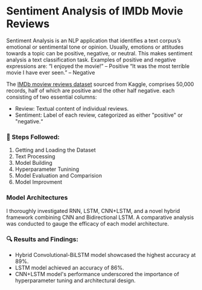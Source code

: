 # Sentiment Analysis of IMDb Movie Reviews  

Sentiment Analysis is an NLP application that identifies a text corpus’s emotional or sentimental tone or opinion. Usually, emotions or attitudes towards a topic can be positive, negative, or neutral. This makes sentiment analysis a text classification task. Examples of positive and negative expressions are:
“I enjoyed the movie!” – Positive
“It was the most terrible movie I have ever seen.” – Negative

The [IMDb moview reviews dataset](https://www.kaggle.com/datasets/lakshmi25npathi/imdb-dataset-of-50k-movie-reviews) sourced from Kaggle, comprises 50,000 records, half of which are positive and the other half negative. each consisting of two essential columns:  
- Review: Textual content of individual reviews.
- Sentiment: Label of each review, categorized as either "positive" or "negative.“

### 🚀 Steps Followed: 

1. Getting and Loading the Dataset
2. Text Processing
3. Model Building
4. Hyperparameter Tunining
5. Model Evaluation and Comparision
6. Model Improvment


### Model Architectures
I thoroughly investigated RNN, LSTM, CNN+LSTM, and a novel hybrid framework combining CNN and Bidirectional LSTM. A comparative analysis was conducted to gauge the efficacy of each model architecture.

### 🔍 Results and Findings:

- Hybrid Convolutional-BiLSTM model showcased the highest accuracy at 89%.
- LSTM model achieved an accuracy of 86%.
- CNN+LSTM model's performance underscored the importance of hyperparameter tuning and architectural design.
